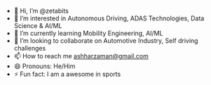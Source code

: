 - 👋 Hi, I’m @zetabits
- 👀 I’m interested in Autonomous Driving, ADAS Technologies, Data Science & AI/ML
- 🌱 I’m currently learning Mobility Engineering, AI/ML
- 💞️ I’m looking to collaborate on Automotive Industry, Self driving challenges
- 📫 How to reach me ashharzaman@gmail.com
- 😄 Pronouns: He/Him
- ⚡ Fun fact: I am a awesome in sports

<!---
zetabits/zetabits is a ✨ special ✨ repository because its `README.md` (this file) appears on your GitHub profile.
You can click the Preview link to take a look at your changes.
--->
